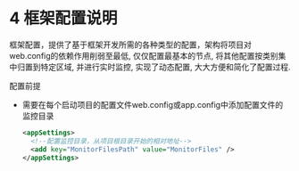 # 4 框架配置说明
框架配置，提供了基于框架开发所需的各种类型的配置，架构将项目对web.config的依赖作用削弱至最低, 仅仅配置最基本的节点, 将其他配置按类别集中归置到特定区域, 并进行实时监控, 实现了动态配置, 大大方便和简化了配置过程.

配置前提

* 需要在每个启动项目的配置文件web.config或app.config中添加配置文件的监控目录
  ```xml
  <appSettings>
    <!--配置监控目录，从项目根目录开始的相对地址-->
    <add key="MonitorFilesPath" value="MonitorFiles" />
  </appSettings>
  ```




